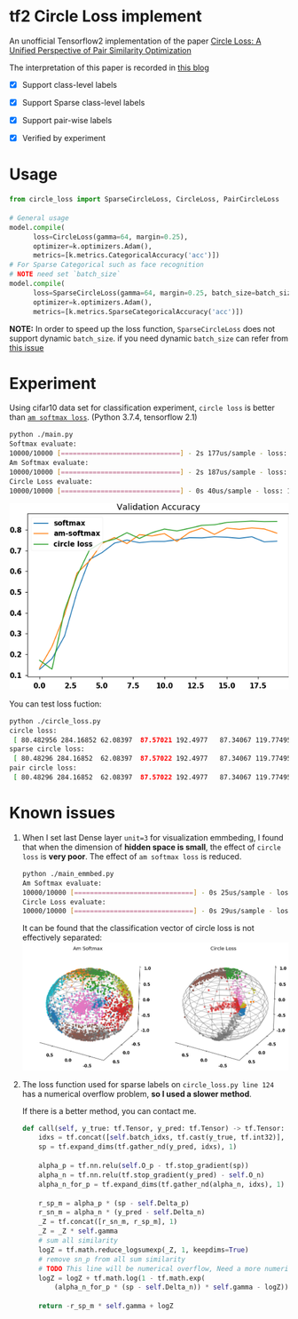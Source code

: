 # tf2 Circle Loss implement

An unofficial Tensorflow2 implementation of the paper [Circle Loss: A Unified Perspective of Pair Similarity Optimization](https://arxiv.org/abs/2002.10857)

The interpretation of this paper is recorded in [this blog](https://zhen8838.github.io/2020/04/07/circle-loss/)

- [x] Support class-level labels
- [x] Support Sparse class-level labels
- [x] Support pair-wise labels
- [x] Verified by experiment


# Usage

```python
from circle_loss import SparseCircleLoss, CircleLoss, PairCircleLoss

# General usage
model.compile(
      loss=CircleLoss(gamma=64, margin=0.25),
      optimizer=k.optimizers.Adam(),
      metrics=[k.metrics.CategoricalAccuracy('acc')])
# For Sparse Categorical such as face recognition 
# NOTE need set `batch_size`
model.compile(
      loss=SparseCircleLoss(gamma=64, margin=0.25, batch_size=batch_size),
      optimizer=k.optimizers.Adam(),
      metrics=[k.metrics.SparseCategoricalAccuracy('acc')])
```

**NOTE:** In order to speed up the loss function, `SparseCircleLoss` does not support dynamic `batch_size`. if you need dynamic `batch_size` can refer from [this issue](https://github.com/zhen8838/Circle-Loss/issues/1)

# Experiment

Using cifar10 data set for classification experiment, `circle loss` is  better than [`am softmax loss`](https://arxiv.org/abs/1801.05599). (Python 3.7.4, tensorflow 2.1)

```sh
python ./main.py
Softmax evaluate:
10000/10000 [==============================] - 2s 177us/sample - loss: 1.5902 - acc: 0.7456
Am Softmax evaluate:
10000/10000 [==============================] - 2s 187us/sample - loss: 5.8502 - acc: 0.7727
Circle Loss evaluate:
10000/10000 [==============================] - 0s 40us/sample - loss: 12.5618 - acc: 0.8344
```

![](benchmark.png)

You can test loss fuction:

```sh
python ./circle_loss.py
circle loss:
 [ 80.482956 284.16852 62.08397  87.57021 192.4977   87.34067 119.77495 41.9718 ]
sparse circle loss:
 [ 80.48296 284.16852  62.08397  87.57022 192.4977   87.34067 119.77495 41.9718 ]
pair circle loss:
 [ 80.48296 284.16852  62.08397  87.57022 192.4977   87.34067 119.77495 41.9718 ]
```

# Known issues

1.  When I set last Dense layer `unit=3` for visualization emmbeding, I found that when the dimension of **hidden space is small**, the effect of `circle loss` is **very poor**. The effect of `am softmax loss` is reduced.
    
    ```sh
    python ./main_emmbed.py
    Am Softmax evaluate:
    10000/10000 [==============================] - 0s 25us/sample - loss: 8.9257 - acc: 0.7404
    Circle Loss evaluate:
    10000/10000 [==============================] - 0s 29us/sample - loss: 25.2796 - acc: 0.4561
    ```
    It can be found that the classification vector of circle loss is not effectively separated:
    ![](emmbeding.png)
    
2.  The loss function used for sparse labels on `circle_loss.py line 124` has a numerical overflow problem, **so I used a slower method**. 

    If there is a better method, you can contact me.
    ```python
    def call(self, y_true: tf.Tensor, y_pred: tf.Tensor) -> tf.Tensor:
        idxs = tf.concat([self.batch_idxs, tf.cast(y_true, tf.int32)], 1)
        sp = tf.expand_dims(tf.gather_nd(y_pred, idxs), 1)

        alpha_p = tf.nn.relu(self.O_p - tf.stop_gradient(sp))
        alpha_n = tf.nn.relu(tf.stop_gradient(y_pred) - self.O_n)
        alpha_n_for_p = tf.expand_dims(tf.gather_nd(alpha_n, idxs), 1)

        r_sp_m = alpha_p * (sp - self.Delta_p)
        r_sn_m = alpha_n * (y_pred - self.Delta_n)
        _Z = tf.concat([r_sn_m, r_sp_m], 1)
        _Z = _Z * self.gamma
        # sum all similarity
        logZ = tf.math.reduce_logsumexp(_Z, 1, keepdims=True)
        # remove sn_p from all sum similarity
        # TODO This line will be numerical overflow, Need a more numerically safe method
        logZ = logZ + tf.math.log(1 - tf.math.exp(
            (alpha_n_for_p * (sp - self.Delta_n)) * self.gamma - logZ))

        return -r_sp_m * self.gamma + logZ
    ```
